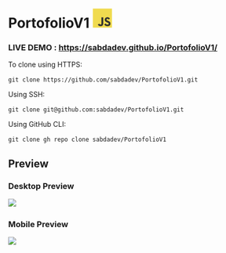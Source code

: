 # PortofolioV1 <img src="https://raw.githubusercontent.com/devicons/devicon/master/icons/javascript/javascript-original.svg" alt="javascript" width="40" height="40"/>

### LIVE DEMO : https://sabdadev.github.io/PortofolioV1/

To clone using HTTPS:
```
git clone https://github.com/sabdadev/PortofolioV1.git
```
Using SSH:
```
git clone git@github.com:sabdadev/PortofolioV1.git
```
Using GitHub CLI:
```
git clone gh repo clone sabdadev/PortofolioV1
```

## Preview
### Desktop Preview
<img src="https://github.com/sabdadev/PortofolioV1/blob/main/web.gif">

### Mobile Preview
<img src="https://github.com/sabdadev/PortofolioV1/blob/main/mobile.gif">
